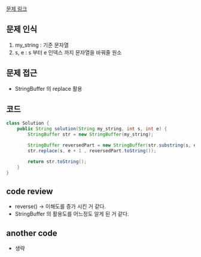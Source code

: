 [문제 링크](https://school.programmers.co.kr/learn/courses/30/lessons/181905)

## 문제 인식

1. my_string : 기준 문자열
2. s, e : s 부터 e 인덱스 까지 문자열을 바꿔줄 원소

## 문제 접근

- StringBuffer 의 replace 활용

## 코드

```java
class Solution {
    public String solution(String my_string, int s, int e) {
        StringBuffer str = new StringBuffer(my_string);

        StringBuffer reversedPart = new StringBuffer(str.substring(s, e + 1)).reverse();
        str.replace(s, e + 1 , reversedPart.toString());

        return str.toString();
    }
}
```

## code review

- reverse() -> 이해도를 증가 시킨 거 같다.
- StringBuffer 의 활용도를 어느정도 알게 된 거 같다.

## another code

- 생략